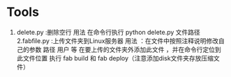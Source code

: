 # Tools
1. delete.py  :删除空行 用法 在命令行执行  python delete.py 文件路径
2.fabfile.py  :上传文件夹到Linux服务器
用法 ：在文件中按照注释说明修改自己的参数 路径 用户 等 
在要上传的文件夹外添加此文件 ，并在命令行定位到此文件位置 执行 fab build   和 fab deploy（注意添加disk文件夹存放压缩文件）

